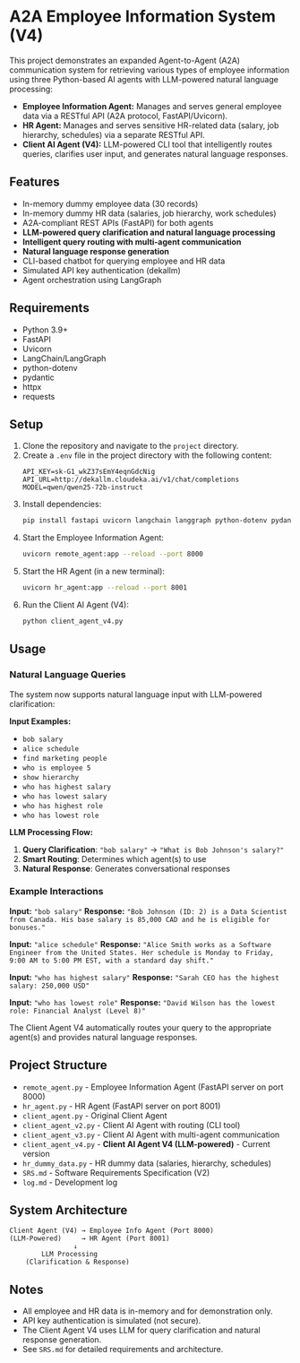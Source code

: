# A2A Employee Information System (V4)

This project demonstrates an expanded Agent-to-Agent (A2A) communication system for retrieving various types of employee information using three Python-based AI agents with LLM-powered natural language processing:

- **Employee Information Agent:** Manages and serves general employee data via a RESTful API (A2A protocol, FastAPI/Uvicorn).
- **HR Agent:** Manages and serves sensitive HR-related data (salary, job hierarchy, schedules) via a separate RESTful API.
- **Client AI Agent (V4):** LLM-powered CLI tool that intelligently routes queries, clarifies user input, and generates natural language responses.

## Features
- In-memory dummy employee data (30 records)
- In-memory dummy HR data (salaries, job hierarchy, work schedules)
- A2A-compliant REST APIs (FastAPI) for both agents
- **LLM-powered query clarification and natural language processing**
- **Intelligent query routing with multi-agent communication**
- **Natural language response generation**
- CLI-based chatbot for querying employee and HR data
- Simulated API key authentication (dekallm)
- Agent orchestration using LangGraph

## Requirements
- Python 3.9+
- FastAPI
- Uvicorn
- LangChain/LangGraph
- python-dotenv
- pydantic
- httpx
- requests

## Setup
1. Clone the repository and navigate to the `project` directory.
2. Create a `.env` file in the project directory with the following content:
   ```env
   API_KEY=sk-G1_wkZ37sEmY4eqnGdcNig
   API_URL=http://dekallm.cloudeka.ai/v1/chat/completions
   MODEL=qwen/qwen25-72b-instruct
   ```
3. Install dependencies:
   ```bash
   pip install fastapi uvicorn langchain langgraph python-dotenv pydantic httpx requests
   ```
4. Start the Employee Information Agent:
   ```bash
   uvicorn remote_agent:app --reload --port 8000
   ```
5. Start the HR Agent (in a new terminal):
   ```bash
   uvicorn hr_agent:app --reload --port 8001
   ```
6. Run the Client AI Agent (V4):
   ```bash
   python client_agent_v4.py
   ```

## Usage

### Natural Language Queries
The system now supports natural language input with LLM-powered clarification:

**Input Examples:**
- `bob salary`
- `alice schedule`
- `find marketing people`
- `who is employee 5`
- `show hierarchy`
- `who has highest salary`
- `who has lowest salary`
- `who has highest role`
- `who has lowest role`

**LLM Processing Flow:**
1. **Query Clarification**: `"bob salary"` → `"What is Bob Johnson's salary?"`
2. **Smart Routing**: Determines which agent(s) to use
3. **Natural Response**: Generates conversational responses

### Example Interactions

**Input:** `"bob salary"`
**Response:** `"Bob Johnson (ID: 2) is a Data Scientist from Canada. His base salary is 85,000 CAD and he is eligible for bonuses."`

**Input:** `"alice schedule"`
**Response:** `"Alice Smith works as a Software Engineer from the United States. Her schedule is Monday to Friday, 9:00 AM to 5:00 PM EST, with a standard day shift."`

**Input:** `"who has highest salary"`
**Response:** `"Sarah CEO has the highest salary: 250,000 USD"`

**Input:** `"who has lowest role"`
**Response:** `"David Wilson has the lowest role: Financial Analyst (Level 8)"`

The Client Agent V4 automatically routes your query to the appropriate agent(s) and provides natural language responses.

## Project Structure
- `remote_agent.py` - Employee Information Agent (FastAPI server on port 8000)
- `hr_agent.py` - HR Agent (FastAPI server on port 8001)
- `client_agent.py` - Original Client Agent
- `client_agent_v2.py` - Client AI Agent with routing (CLI tool)
- `client_agent_v3.py` - Client AI Agent with multi-agent communication
- `client_agent_v4.py` - **Client AI Agent V4 (LLM-powered)** - Current version
- `hr_dummy_data.py` - HR dummy data (salaries, hierarchy, schedules)
- `SRS.md` - Software Requirements Specification (V2)
- `log.md` - Development log

## System Architecture
```
Client Agent (V4) → Employee Info Agent (Port 8000)
(LLM-Powered)     → HR Agent (Port 8001)
                ↓
        LLM Processing
    (Clarification & Response)
```

## Notes
- All employee and HR data is in-memory and for demonstration only.
- API key authentication is simulated (not secure).
- The Client Agent V4 uses LLM for query clarification and natural response generation.
- See `SRS.md` for detailed requirements and architecture. 